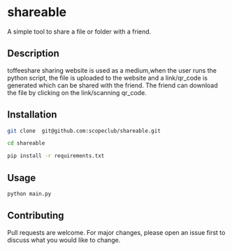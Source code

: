 # shareable
A simple tool to share a file or folder with a friend.

## Description

toffeeshare sharing website is used as a medium,when the user runs the python script, the file is uploaded to the website and a link/qr_code is generated which can be shared with the friend. The friend can download the file by clicking on the link/scanning qr_code.

## Installation

```bash
git clone  git@github.com:scopeclub/shareable.git

cd shareable

pip install -r requirements.txt
```

## Usage
```bash
python main.py
```

## Contributing
Pull requests are welcome. For major changes, please open an issue first to discuss what you would like to change.


